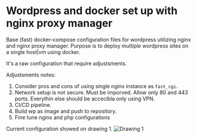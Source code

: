 # Wordpress and docker set up with nginx proxy manager

Base (fast) docker-compose configuration files for wordpress utilizing nginx and nginx proxy manager.
Purpose is to deploy multiple wordpress sites on a single host|vm using docker.

It's a raw configuration that require adjustsments.

Adjustsments notes: 
1. Consider pros and cons of using single nginx instance as `fast_cgi`.
2. Network setup is not secure. Must be imporved. Allow only 80 and 443 ports. Everythin else should be accecibla only using VPN.   
3. CI/CD pipeline.
4. Build wp as image and push to repository.
5. Fine tune nginx and php configurations

Current configuration showed on drawing 1. 
![Drawing 1](.docs/drawing-1.svg?sanitize=true)

